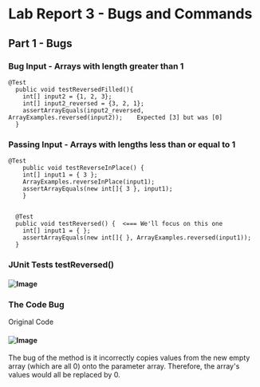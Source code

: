 # Lab Report 3 - Bugs and Commands
## Part 1 - Bugs
### Bug Input - Arrays with length greater than 1
```
@Test
  public void testReversedFilled(){ 
    int[] input2 = {1, 2, 3};
    int[] input2_reversed = {3, 2, 1};
    assertArrayEquals(input2_reversed, ArrayExamples.reversed(input2));    Expected [3] but was [0]
  }
```
### Passing Input - Arrays with lengths less than or equal to 1
```
@Test 
	public void testReverseInPlace() {
    int[] input1 = { 3 };
    ArrayExamples.reverseInPlace(input1);
    assertArrayEquals(new int[]{ 3 }, input1);
	}


  @Test
  public void testReversed() {  <=== We'll focus on this one
    int[] input1 = { };
    assertArrayEquals(new int[]{ }, ArrayExamples.reversed(input1));
  }
```
### JUnit Tests testReversed()
#### ![Image](https://bryab-edu.github.io/cse15l-lab-reports/report3files/codeShot1.PNG)
### The Code Bug
Original Code
#### ![Image](https://bryab-edu.github.io/cse15l-lab-reports/report3files/codeShot2.PNG)
The bug of the method is it incorrectly copies values from the new empty array (which are all 0) onto the parameter array. Therefore, the array's values would all be replaced by 0.

